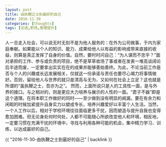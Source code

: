 ```yaml
---
layout: post
title: 由执鞭之士到最好的自己
date: 2016-11-30
categories: [thoughts]
tags: [论语,职场,管理提升]
---
```


人一旦走入社会，可以说无时无刻不是为他人服务的：在外为公司做事，于内为家庭奉献。如果能以个人的知识、能力、成果给他人以有益的影响或带来直接的收益，则算是真正发挥了自身的价值。自然，要时时问自己：“为人谋而不忠乎？”面对承担的工作、参与或负责的项目，绝不是草草收场了事或者在发表一堆高谈阔论后半途而废，一定要拿出实实在在的成果并能够善始善终。为此，不论当前工作是否与个人的兴趣或长远发展相关，仅就这一份承诺与责任也要尽心竭力将事情做好。否则，留给他人与世界的就只是清高与无为，又如何在社会上立足？这也就是所谓的“虽执鞭之士，吾亦为之”。 然而，上面所说只是人的工具性一面，是与外界的接口。与之相对的，则是更应大力培养与展示的人性的一面。“君子不器”即是这个道理。在将本职工作做好的同时——至少做到没有明显的阙漏，要在有余力和闲暇的时候加紧提升自身实力以塑成专长，培养兴趣爱好以丰富个人生活。当然，一个人工作以后，相对于学校环境往往面临更多干扰，因而塑造与提升自我也变得愈加困难。但无论身处何时何处，人都不可能随心所欲改变他人和环境，相反地，一定要习惯在充满干扰的环境中，寻找与利用各种可能的机会，集中精力学习、训练，以达成最好的自己。

{{ "2016-11-30-由执鞭之士到最好的自己" | backlink }}
